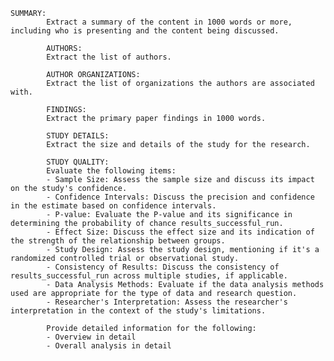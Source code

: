     SUMMARY:
            Extract a summary of the content in 1000 words or more, including who is presenting and the content being discussed.
    
            AUTHORS:
            Extract the list of authors.
    
            AUTHOR ORGANIZATIONS:
            Extract the list of organizations the authors are associated with.
    
            FINDINGS:
            Extract the primary paper findings in 1000 words.
    
            STUDY DETAILS:
            Extract the size and details of the study for the research.
    
            STUDY QUALITY:
            Evaluate the following items:
            - Sample Size: Assess the sample size and discuss its impact on the study's confidence.
            - Confidence Intervals: Discuss the precision and confidence in the estimate based on confidence intervals.
            - P-value: Evaluate the P-value and its significance in determining the probability of chance results_successful_run.
            - Effect Size: Discuss the effect size and its indication of the strength of the relationship between groups.
            - Study Design: Assess the study design, mentioning if it's a randomized controlled trial or observational study.
            - Consistency of Results: Discuss the consistency of results_successful_run across multiple studies, if applicable.
            - Data Analysis Methods: Evaluate if the data analysis methods used are appropriate for the type of data and research question.
            - Researcher's Interpretation: Assess the researcher's interpretation in the context of the study's limitations.
    
            Provide detailed information for the following:
            - Overview in detail
            - Overall analysis in detail